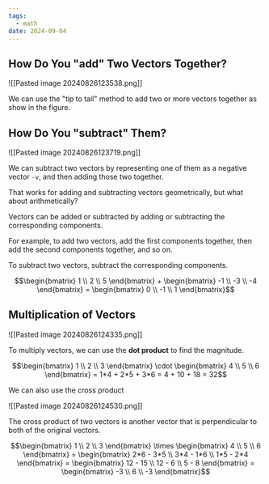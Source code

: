 ```yaml
---
tags:
  - math
date: 2024-09-04
---
```


## How Do You "add" Two Vectors Together?

![[Pasted image 20240826123538.png]]

We can use the "tip to tail" method to add two or more vectors together as show in the figure.

## How Do You "subtract" Them?

![[Pasted image 20240826123719.png]]

We can subtract two vectors by representing one of them as a negative vector `-v`, and then adding those two together.

That works for adding and subtracting vectors geometrically, but what about arithmetically?

Vectors can be added or subtracted by adding or subtracting the corresponding components.

For example, to add two vectors, add the first components together, then add the second components together, and so on.

To subtract two vectors, subtract the corresponding components.

$$\begin{bmatrix} 1 \\ 2 \\ 5 \end{bmatrix} + \begin{bmatrix} -1 \\ -3 \\ -4 \end{bmatrix} = \begin{bmatrix} 0 \\ -1 \\ 1 \end{bmatrix}$$

## Multiplication of Vectors

![[Pasted image 20240826124335.png]]

To multiply vectors, we can use the **dot product** to find the magnitude.

$$\begin{bmatrix} 1 \\ 2 \\ 3 \end{bmatrix} \cdot \begin{bmatrix} 4 \\ 5 \\ 6 \end{bmatrix} = 1*4 + 2*5 + 3*6 = 4 + 10 + 18 = 32$$

We can also use the cross product

![[Pasted image 20240826124530.png]]

The cross product of two vectors is another vector that is perpendicular to both of the original vectors.

$$\begin{bmatrix} 1 \\ 2 \\ 3 \end{bmatrix} \times \begin{bmatrix} 4 \\ 5 \\ 6 \end{bmatrix} = \begin{bmatrix} 2*6 - 3*5 \\ 3*4 - 1*6 \\ 1*5 - 2*4 \end{bmatrix} = \begin{bmatrix} 12 - 15 \\ 12 - 6 \\ 5 - 8 \end{bmatrix} = \begin{bmatrix} -3 \\ 6 \\ -3 \end{bmatrix}$$